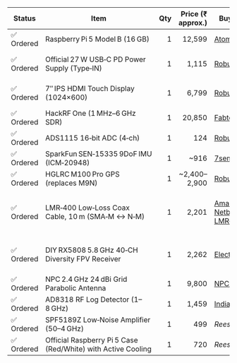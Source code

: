 | Status    | Item                                                         | Qty | Price (₹ approx.) | Buy Now Link                                                                                                                                                        | Notes                               |
| --------- | ------------------------------------------------------------ | --: | ----------------: | ------------------------------------------------------------------------------------------------------------------------------------------------------------------- | ----------------------------------- |
| ✅ Ordered | Raspberry Pi 5 Model B (16 GB)                               |   1 |            12,599 | [Atomlab](https://atomlabindia.com/product/raspberry-pi-5-model-16gb/)                                                                                              | Already delivered                   |
| ✅ Ordered | Official 27 W USB‑C PD Power Supply (Type‑IN)                |   1 |             1,115 | [Robu](https://robu.in/product/official-27w-usb-c-pd-power-supply-black-plug-type-in/)                                                                              | Included in first order             |
| ✅ Ordered | 7″ IPS HDMI Touch Display (1024×600)                         |   1 |             6,799 | [Robu](https://robu.in/search/?s=7+inch+HDMI+IPS+display)                                                                                                           | Included in first order             |
| ✅ Ordered | HackRF One (1 MHz–6 GHz SDR)                                 |   1 |            20,850 | [FabtoLab](https://www.fabtolab.com/hackrf-one)                                                                                                                     | Already shipped                     |
| ✅ Ordered | ADS1115 16‑bit ADC (4‑ch)                                    |   1 |               124 | [Robu](https://robu.in/product/ads1115-16bit-adc-4ch-w-programmable-gain-amplifier/)                                                                                | Arrived                             |
| ✅ Ordered | SparkFun SEN‑15335 9DoF IMU (ICM‑20948)                      |   1 |              ~916 | [7semi](https://7semi.com/products/icm-20948-9dof-imu-breakout)                                                                                                     | Delivered                           |
| ✅ Ordered | HGLRC M100 Pro GPS (replaces M9N)                            |   1 |      ~2,400–2,900 | [Robu](https://robu.in/product/hglrc-m100-pro-gps/)                                                                                                                 | Delivered                           |
| ✅ Ordered | LMR‑400 Low‑Loss Coax Cable, 10 m (SMA‑M ↔ N‑M)              |   1 |             2,201 | [Amazon – Netboon LMR‑400 cable](https://www.amazon.in/Low-Loss-Coaxial-Connector-Antenna-Arrester/dp/B07W93R1RT)                                                   | Same spec as original LMR‑400 cable |
| ✅ Ordered | DIY RX5808 5.8 GHz 40‑CH Diversity FPV Receiver              |   1 |             2,262 | [ElectronicsComp](https://www.electronicscomp.com/diy-rx5808-5-8g-40ch-diversity-fpv-receiver-with-oled-display-for-fpv-racer-quad)                                 | Item is in stock; order confirmed   |
| ✅ Ordered | NPC 2.4 GHz 24 dBi Grid Parabolic Antenna                    |   1 |             9,800 | [NPC Wireless](https://www.npcwireless.in/products/npc-2-4ghz-24dbi-directional-grid-parabolic-antenna-n-female-connector-weather-resistant-2-4-ghz-point-to-point) | Order confirmed                     |
| ✅ Ordered | AD8318 RF Log Detector (1–8 GHz)                             |   1 |             1,459 | [Indiamart](https://www.indiamart.com/proddetail/ad8318-rf-detector-module-2848328940555.html)                                                                      | Delivered                           |
| ✅ Ordered | SPF5189Z Low‑Noise Amplifier (50–4 GHz)                      |   1 |               499 | *Rees52 order*                                                                                                                                                      | Delivered                           |
| ✅ Ordered | Official Raspberry Pi 5 Case (Red/White) with Active Cooling |   1 |               720 | *Rees52 order*                                                                                                                                                      | Delivered                           |
